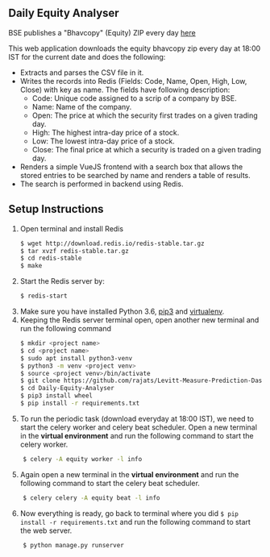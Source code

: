 ## Daily Equity Analyser
BSE publishes a "Bhavcopy" (Equity) ZIP every day  [here](https://www.bseindia.com/markets/MarketInfo/BhavCopy.aspx)

This web application downloads the equity bhavcopy zip every day at 18:00 IST for the current date and does the following:  
* Extracts and parses the CSV file in it.  
* Writes the records into Redis (Fields: Code, Name, Open, High, Low, Close) with key as name.  The fields have following description:
	* Code:  Unique code assigned to a scrip of a company by BSE.
	* Name: Name of the company.
	* Open: The price at which the security first trades on a given trading day.
	* High: The highest intra-day price of a stock.
	* Low: The lowest intra-day price of a stock.
	* Close: The final price at which a security is traded on a given trading day.
* Renders a simple VueJS frontend with a search box that allows the stored entries to be searched by name and renders a table of results.  
* The search is performed in backend using Redis.

## Setup Instructions
1. Open terminal and install Redis
     ```bash
     $ wget http://download.redis.io/redis-stable.tar.gz
     $ tar xvzf redis-stable.tar.gz
     $ cd redis-stable
     $ make
     ```
2. Start the Redis server by:
     ```bash
	$ redis-start
	```
3. Make sure you have installed Python 3.6, [pip3](https://pip.pypa.io/en/latest/) and [virtualenv](http://www.virtualenv.org/en/latest/).
4. Keeping the Redis server terminal open, open another new terminal and run the following command
     ```bash
	$ mkdir <project name>
	$ cd <project name>
	$ sudo apt install python3-venv
	$ python3 -m venv <project venv>
	$ source <project venv>/bin/activate
	$ git clone https://github.com/rajats/Levitt-Measure-Prediction-Dashboard.git
	$ cd Daily-Equity-Analyser
	$ pip3 install wheel
	$ pip install -r requirements.txt
     ```
 5. To run the periodic task (download everyday at 18:00 IST), we need to start the celery worker and celery beat scheduler. Open a new terminal in the **virtual environment** and run the following command to start the celery worker.
 ```bash
	 $ celery -A equity worker -l info
   ```
5. Again open a new terminal in the **virtual environment** and run the following command to start the celery beat scheduler.
 ```bash
	 $ celery celery -A equity beat -l info
   ```
6. Now everything is ready, go back to terminal  where you did ```$ pip install -r requirements.txt``` and run the following command to start the web server.
 ```bash
	 $ python manage.py runserver
   ```

